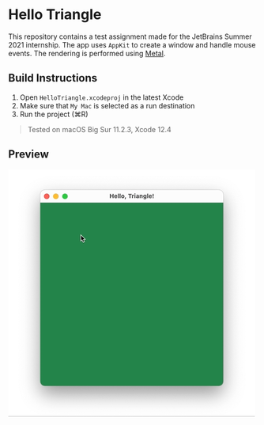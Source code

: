 # Hello Triangle

This repository contains a test assignment made for the JetBrains Summer 2021 internship. The app uses `AppKit` to create a window and handle mouse events. The rendering is performed using [Metal](https://developer.apple.com/metal/).

## Build Instructions

1. Open `HelloTriangle.xcodeproj` in the latest Xcode
2. Make sure that `My Mac` is selected as a run destination
3. Run the project (⌘R)

> Tested on macOS Big Sur 11.2.3, Xcode 12.4

## Preview 

![App Preview](./preview.gif)